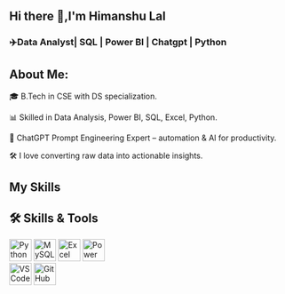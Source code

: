 ## Hi there 👋,I'm Himanshu Lal

### ✈️Data Analyst| SQL | Power BI | Chatgpt | Python

## About Me:
🎓 B.Tech in CSE with DS specialization.

📊 Skilled in Data Analysis, Power BI, SQL, Excel, Python.

🧠 ChatGPT Prompt Engineering Expert – automation & AI for productivity.

🛠️ I love converting raw data into actionable insights.

## My Skills

## 🛠️ Skills & Tools

<p align="left">
    <img src="https://cdn.jsdelivr.net/gh/devicons/devicon/icons/python/python-original.svg" alt="Python" width="40" height="40"/>
    
 <img src="https://cdn.jsdelivr.net/gh/devicons/devicon/icons/mysql/mysql-original-wordmark.svg" alt="MySQL" width="40" height="40"/>
    
  <img src="https://cdn.jsdelivr.net/npm/simple-icons@v7/icons/microsoftexcel.svg" alt="Excel" width="40" height="40"/>
  
<img src="https://cdn.jsdelivr.net/npm/simple-icons@v7/icons/powerbi.svg" alt="Power BI" width="40" height="40"/>
 <br>   
  <img src="https://cdn.jsdelivr.net/gh/devicons/devicon/icons/vscode/vscode-original.svg" alt="VS Code" width="40" height="40"/>
  
 <img src="https://cdn.jsdelivr.net/gh/devicons/devicon/icons/github/github-original.svg" alt="GitHub" width="40" height="40"/>
</p>




